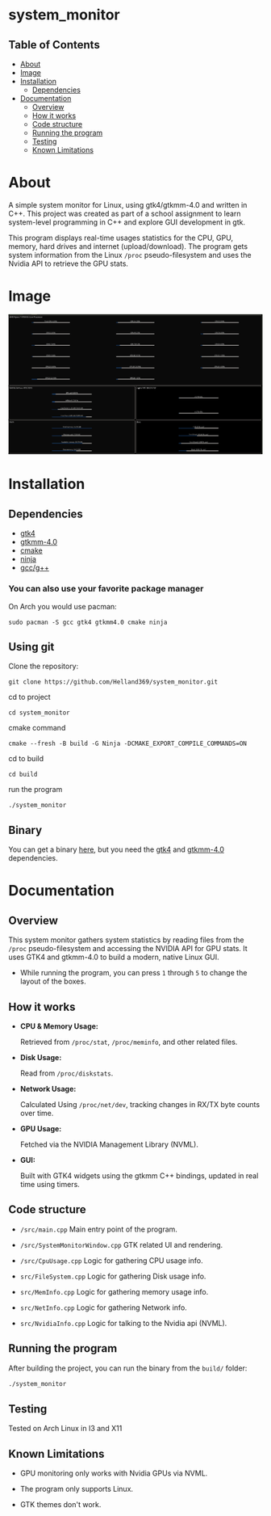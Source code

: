 # system_monitor

## Table of Contents

- [About](#About)
- [Image](#Image)
- [Installation](#Installation)
  - [Dependencies](#Dependencies)
- [Documentation](#Documentation)
  - [Overview](#Overview)
  - [How it works](#How-it-works)
  - [Code structure](#Code-structure)
  - [Running the program](#Running-the-program)
  - [Testing](#Testing) 
  - [Known Limitations](#Known-Limitations)

# About

A simple system monitor for Linux, using gtk4/gtkmm-4.0 and written in C++.
This project was created as part of a school assignment to learn system-level programming in C++ and explore GUI development in gtk.

This program displays real-time usages statistics for the CPU, GPU, memory, hard drives and internet (upload/download).
The program gets system information from the Linux `/proc` pseudo-filesystem and uses the Nvidia API to retrieve the GPU stats.

# Image

![system_monitor](https://github.com/Helland369/system_monitor/blob/main/img/2025-04-07_11-01.png)

# Installation

## Dependencies

 - [gtk4](https://www.gtk.org/docs/installations/linux/)
 - [gtkmm-4.0](https://gnome.pages.gitlab.gnome.org/gtkmm-documentation/chapter-installation.html)
 - [cmake](https://cmake.org/)
 - [ninja](https://ninja-build.org/)
 - [gcc/g++](https://gcc.gnu.org/)

### You can also use your favorite package manager

On Arch you would use pacman:

```
sudo pacman -S gcc gtk4 gtkmm4.0 cmake ninja
```

## Using git

Clone the repository:

```
git clone https://github.com/Helland369/system_monitor.git
```

cd to project

```
cd system_monitor
```

cmake command

```
cmake --fresh -B build -G Ninja -DCMAKE_EXPORT_COMPILE_COMMANDS=ON
```

cd to build

```
cd build
```

run the program

```
./system_monitor
```

## Binary

You can get a binary [here](https://github.com/Helland369/system_monitor/releases), but you need the [gtk4](https://www.gtk.org/docs/installations/linux/) and [gtkmm-4.0](https://gnome.pages.gitlab.gnome.org/gtkmm-documentation/chapter-installation.html) dependencies.


# Documentation

## Overview

This system monitor gathers system statistics by reading files from the `/proc` pseudo-filesystem and accessing the NVIDIA API for GPU stats. It uses GTK4 and gtkmm-4.0 to build a modern, native Linux GUI.

+ While running the program, you can press `1` through `5` to change the layout of the boxes.

## How it works

- **CPU & Memory Usage:**

  Retrieved from `/proc/stat`, `/proc/meminfo`, and other related files.

- **Disk Usage:**
  
  Read from `/proc/diskstats`.

- **Network Usage:**

  Calculated Using `/proc/net/dev`, tracking changes in RX/TX byte counts over time.
  
- **GPU Usage:**

  Fetched via the NVIDIA Management Library (NVML).
  
- **GUI:**

  Built with GTK4 widgets using the gtkmm C++ bindings, updated in real time using timers.
  
## Code structure

- `/src/main.cpp` Main entry point of the program.

- `/src/SystemMonitorWindow.cpp` GTK related UI and rendering.

- `/src/CpuUsage.cpp` Logic for gathering CPU usage info.

- `src/FileSystem.cpp` Logic for gathering Disk usage info.

- `src/MemInfo.cpp` Logic for gathering memory usage info.

- `src/NetInfo.cpp` Logic for gathering Network info.

- `src/NvidiaInfo.cpp` Logic for talking to the Nvidia api (NVML).
  
## Running the program

After building the project, you can run the binary from the `build/` folder:

```bash
./system_monitor
```

## Testing

Tested on Arch Linux in I3 and X11

## Known Limitations

- GPU monitoring only works with Nvidia GPUs via NVML.

- The program only supports Linux.

- GTK themes don't work.
